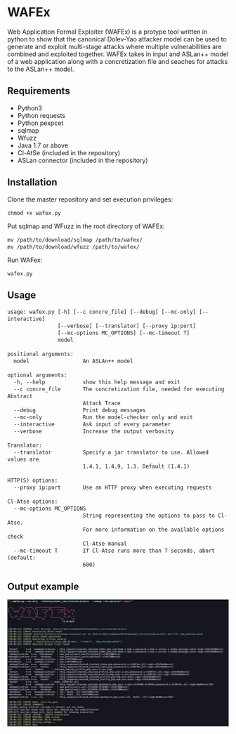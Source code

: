 # WAFEx
Web Application Formal Exploiter (WAFEx) is a protype tool written in python to show that the canonical Dolev-Yao attacker model can be used to generate and exploit multi-stage attacks where multiple vulnerabilities are combined and exploited together. WAFEx takes in input and ASLan++ model of a web application along with a concretization file and seaches for attacks to the ASLan++ model.

## Requirements
* Python3
* Python requests
* Python pexpcet
* sqlmap
* Wfuzz
* Java 1.7 or above
* Cl-AtSe (included in the repository)
* ASLan connector (included in the repository)


## Installation
Clone the master repository and set execution privileges:

```
chmod +x wafex.py
```

Put sqlmap and WFuzz in the root directory of WAFEx:
```
mv /path/to/download/sqlmap /path/to/wafex/
mv /path/to/download/wfuzz /path/to/wafex/
```

Run WAFex:
```
wafex.py
```

## Usage

```
usage: wafex.py [-h] [--c concre_file] [--debug] [--mc-only] [--interactive]
                [--verbose] [--translator] [--proxy ip:port]
                [--mc-options MC_OPTIONS] [--mc-timeout T]
                model

positional arguments:
  model                 An ASLAn++ model

optional arguments:
  -h, --help            show this help message and exit
  --c concre_file       The concretization file, needed for executing Abstract
                        Attack Trace
  --debug               Print debug messages
  --mc-only             Run the model-checker only and exit
  --interactive         Ask input of every parameter
  --verbose             Increase the output verbosity

Translator:
  --translator          Specify a jar translator to use. Allowed values are
                        1.4.1, 1.4.9, 1.3. Default (1.4.1)

HTTP(S) options:
  --proxy ip:port       Use an HTTP proxy when executing requests

Cl-Atse options:
  --mc-options MC_OPTIONS
                        String representing the options to pass to Cl-Atse.
                        For more information on the available options check
                        Cl-Atse manual
  --mc-timeout T        If Cl-Atse runs more than T seconds, abort (default:
                        600)
```

## Output example

![output example](wafexoutput.jpeg)
